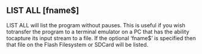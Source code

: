 ## LIST ALL [fname$]

LIST ALL will list the program without pauses. This is useful if you wish totransfer the program to a terminal emulator on a PC that has the ability tocapture its input stream to a file. If the optional ‘fname$’ is specified then that file on the Flash Filesystem or SDCard will be listed.